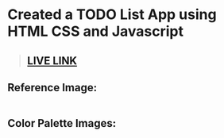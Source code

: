 # Created a TODO List App using HTML CSS and Javascript

>## [LIVE LINK]()

## Reference Image:
![]()

## Color Palette Images:

![]()



